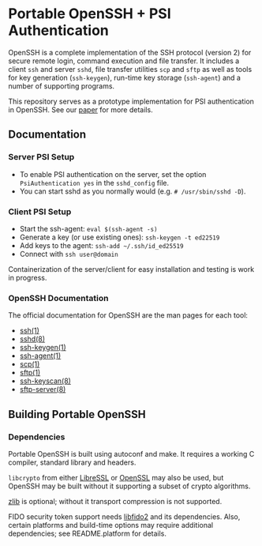 # Portable OpenSSH + PSI Authentication

OpenSSH is a complete implementation of the SSH protocol (version 2) for secure remote login, command execution and file transfer. It includes a client ``ssh`` and server ``sshd``, file transfer utilities ``scp`` and ``sftp`` as well as tools for key generation (``ssh-keygen``), run-time key storage (``ssh-agent``) and a number of supporting programs.

This repository serves as a prototype implementation for PSI authentication in OpenSSH.
See our [paper](https://eprint.iacr.org/2022/740) for more details.

## Documentation

### Server PSI Setup
* To enable PSI authentication on the server, set the option `PsiAuthentication yes` in the `sshd_config` file.
* You can start sshd as you normally would (e.g. `# /usr/sbin/sshd -D`).

### Client PSI Setup
* Start the ssh-agent: `eval $(ssh-agent -s)`
* Generate a key (or use existing ones): `ssh-keygen -t ed22519`
* Add keys to the agent: `ssh-add ~/.ssh/id_ed25519`
* Connect with `ssh user@domain`

Containerization of the server/client for easy installation and testing is work in progress.

### OpenSSH Documentation
The official documentation for OpenSSH are the man pages for each tool:

* [ssh(1)](https://man.openbsd.org/ssh.1)
* [sshd(8)](https://man.openbsd.org/sshd.8)
* [ssh-keygen(1)](https://man.openbsd.org/ssh-keygen.1)
* [ssh-agent(1)](https://man.openbsd.org/ssh-agent.1)
* [scp(1)](https://man.openbsd.org/scp.1)
* [sftp(1)](https://man.openbsd.org/sftp.1)
* [ssh-keyscan(8)](https://man.openbsd.org/ssh-keyscan.8)
* [sftp-server(8)](https://man.openbsd.org/sftp-server.8)

## Building Portable OpenSSH

### Dependencies

Portable OpenSSH is built using autoconf and make. It requires a working C compiler, standard library and headers.

``libcrypto`` from either [LibreSSL](https://www.libressl.org/) or [OpenSSL](https://www.openssl.org) may also be used, but OpenSSH may be built without it supporting a subset of crypto algorithms.

[zlib](https://www.zlib.net/) is optional; without it transport compression is not supported.

FIDO security token support needs [libfido2](https://github.com/Yubico/libfido2) and its dependencies. Also, certain platforms and build-time options may require additional dependencies; see README.platform for details.
